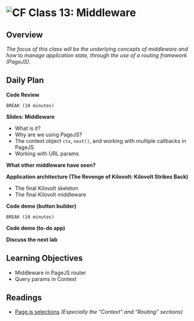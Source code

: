 ![CF](https://i.imgur.com/7v5ASc8.png)  Class 13: Middleware
=======
## Overview

*The focus of this class will be the underlying concepts of middleware and how to manage application state, through the use of a routing framework (PageJS).*

## Daily Plan

**Code Review**

`BREAK (10 minutes)`

**Slides: Middleware**

- What is it?
- Why are we using PageJS?
- The context object `ctx`, `next()`, and working with multiple callbacks in PageJS
- Working with URL params

**What other middleware have seen?**

**Application architecture (The Revenge of Kilovolt: Kilovolt Strikes Back)**

- The final Kilovolt skeleton
- The final Kilovolt middleware

**Code demo (button builder)**

`BREAK (10 minutes)`

**Code demo (to-do app)**

**Discuss the next lab**

## Learning Objectives

* Middleware in PageJS router
* Query params in Context

## Readings

* [Page.js selections](https://github.com/visionmedia/page.js#context) *(Especially the "Context" and “Routing” sections)*
